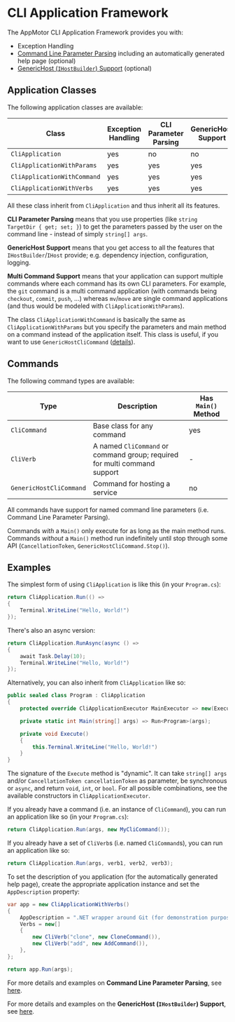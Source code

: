 # CLI Application Framework

The AppMotor CLI Application Framework provides you with:

* Exception Handling
* [Command Line Parameter Parsing](CommandLine/README.md) including an automatically generated help page (optional)
* [GenericHost (`IHostBuilder`) Support](CommandLine/Hosting/README.md) (optional)

## Application Classes

The following application classes are available:

| Class                         | Exception Handling | CLI Parameter Parsing | GenericHost Support | Multi Command Support
| ----------------------------- | ------------------ | --------------------- | ------------------- | ---------------------
| `CliApplication`              | yes                | no                    | no                  | no
| `CliApplicationWithParams`    | yes                | yes                   | yes                 | no
| `CliApplicationWithCommand`   | yes                | yes                   | yes                 | no
| `CliApplicationWithVerbs`     | yes                | yes                   | yes                 | yes

All these class inherit from `CliApplication` and thus inherit all its features.

**CLI Parameter Parsing** means that you use properties (like `string TargetDir { get; set; }`) to get the parameters passed by the user on the command line - instead of simply `string[] args`.

**GenericHost Support** means that you get access to all the features that `IHostBuilder`/`IHost` provide; e.g. dependency injection, configuration, logging.

**Multi Command Support** means that your application can support multiple commands where each command has its own CLI parameters. For example, the `git` command is a multi command application (with commands being `checkout`, `commit`, `push`, ...) whereas `mv`/`move` are single command applications (and thus would be modeled with `CliApplicationWithParams`).

The class `CliApplicationWithCommand` is basically the same as `CliApplicationWithParams` but you specify the parameters and main method on a command instead of the application itself. This class is useful, if you want to use `GenericHostCliCommand` ([details](CommandLine/Hosting/README.md)).

## Commands

The following command types are available:

| Type                    | Description                                                               | Has `Main()` Method
| ----------------------- | ------------------------------------------------------------------------- | -------------------
| `CliCommand`            | Base class for any command                                                | yes
| `CliVerb`               | A named `CliCommand` or command group; required for multi command support | -
| `GenericHostCliCommand` | Command for hosting a service                                             | no

All commands have support for named command line parameters (i.e. Command Line Parameter Parsing).

Commands *with* a `Main()` only execute for as long as the main method runs. Commands *without* a `Main()` method run indefinitely until stop through some API (`CancellationToken`, `GenericHostCliCommand.Stop()`).

## Examples

The simplest form of using `CliApplication` is like this (in your `Program.cs`):

```c#
return CliApplication.Run(() =>
{
    Terminal.WriteLine("Hello, World!")
});
```

There's also an async version:

```c#
return CliApplication.RunAsync(async () =>
{
    await Task.Delay(10);
    Terminal.WriteLine("Hello, World!")
});
```

Alternatively, you can also inherit from `CliApplication` like so:

```c#
public sealed class Program : CliApplication
{
    protected override CliApplicationExecutor MainExecutor => new(Execute);

    private static int Main(string[] args) => Run<Program>(args);

    private void Execute()
    {
        this.Terminal.WriteLine("Hello, World!")
    }
}
```

The signature of the `Execute` method is "dynamic". It can take `string[] args` and/or `CancellationToken cancellationToken` as parameter, be synchronous or `async`, and return `void`, `int`, or `bool`. For all possible combinations, see the available constructors in `CliApplicationExecutor`.

If you already have a command (i.e. an instance of `CliCommand`), you can run an application like so (in your `Program.cs`):

```c#
return CliApplication.Run(args, new MyCliCommand());
```

If you already have a set of `CliVerb`s (i.e. named `CliCommand`s), you can run an application like so:

```c#
return CliApplication.Run(args, verb1, verb2, verb3);
```

To set the description of you application (for the automatically generated help page), create the appropriate application instance and set the `AppDescription` property:

```c#
var app = new CliApplicationWithVerbs()
{
    AppDescription = ".NET wrapper around Git (for demonstration purposes). The commands are non-functional.",
    Verbs = new[]
    {
        new CliVerb("clone", new CloneCommand()),
        new CliVerb("add", new AddCommand()),
    },
};

return app.Run(args);
```

For more details and examples on **Command Line Parameter Parsing**, see [here](CommandLine/README.md).

For more details and examples on the **GenericHost (`IHostBuilder`) Support**, see [here](CommandLine/Hosting/README.md).
